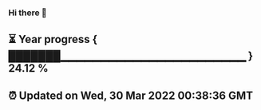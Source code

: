 ### Hi there 👋
⏳ Year progress { ███████▁▁▁▁▁▁▁▁▁▁▁▁▁▁▁▁▁▁▁▁▁▁▁ } 24.12 %
---
⏰ Updated on Wed, 30 Mar 2022 00:38:36 GMT
---
